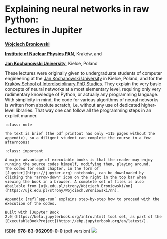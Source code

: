 # Explaining neural networks in raw Python: <br> lectures in Jupiter

 [**Wojciech Broniowski**](https://www.ujk.edu.pl/~broniows)

[**Institute of Nuclear Physics PAN**](https://www.ifj.edu.pl), Kraków, and

[**Jan Kochanowski University**](https://www.ujk.edu.pl), Kielce, Poland


These lectures were originally given to undergraduate students of computer engineering at the [Jan Kochanowski University](https://www.ujk.edu.pl) in Kielce, Poland, and for
the [Kraków School of Interdisciplinary PhD Studies](https://kisd.ifj.edu.pl/news/). They explain the very basic concepts of neural networks at a most elementary level, requiring only very rudimentary knowledge of Python, or actually any programming language. With simplicity in mind, the code for various algorithms of neural networks is written from absolute scratch, i.e. without any use of dedicated higher-level libraries. That way one can follow all the programming steps in an explicit manner.

```{admonition} Brevity
:class: note

The text is brief (the pdf printout has only ~115 pages without the appendix), so a diligent student can complete the course in a few afternoons!
```


```{admonition} How to use the book codes
:class: important

A major advantage of executable books is that the reader may enjoy running the source codes himself, modifying them, playing around. 
The codes for each chapter, in the form of 
[Jupyter](https://jupyter.org) notebooks, can be downloaded by clicking the "arrow-down" icon on the right in the top bar when viewing the book in a browser. A complete set of files is also abailable from [ujk.edu.pl/strony/Wojciech.Broniowski/nn](https://ujk.edu.pl/strony/Wojciech.Broniowski/nn).

Appendix {ref}`app-run` explains step-by-step how to proceed with the execution of the codes.
```


```{admonition} $~$
Built with [Jupyter Book
2.0](https://beta.jupyterbook.org/intro.html) tool set, as part of the
[ExecutableBookProject](https://ebp.jupyterbook.org/en/latest/).  
```


ISBN: **978-83-962099-0-0** (pdf version) ![](images/barcode.gif)
